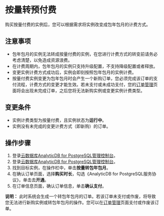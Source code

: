 # 按量转预付费

购买按量付费的实例后，您可以根据需求将实例改变成包年包月的计费方式。

## 注意事项

-   包年包月的实例无法转成按量付费的实例，在您进行计费方式的转变前请务必考虑清楚，以免造成资源浪费。
-   在计费周期内，包年包月的实例只支持升级配置，不支持降级配置或者释放。
-   变更实例计费方式成功后，实例会即刻按照包年包月的实例计费。
-   按量付费实例变更为包年包月时会产生一个新购订单，您必须完成该订单的支付流程，计费方式的变更才能生效。若未支付或未成功支付，您的[订单管理](https://expense.console.aliyun.com/?/order/list/)页面将会出现未完成订单，之后您将无法新购实例或变更实例计费类型。

## 变更条件

-   实例计费类型为按量付费，且实例状态为**运行中**。
-   实例没有未完成的变更计费方式（即新购）的订单。

## 操作步骤

1.  登录[云数据库AnalyticDB for PostgreSQL管理控制台](https://gpdb.console.aliyun.com)。
2.  登录[云数据库AnalyticDB for PostgreSQL管理控制台](https://partners-intl.console.aliyun.com/#/gpdb)。
3.  找到目标实例，在操作栏中，单击**按量转包年包月**。
4.  在确认订单页面，选择**购买时长**，勾选《AnalyticDB for PostgreSQL服务协议》，单击去**开通**。
5.  在订单信息页面，确认订单信息，单击**确认支付**。

**说明：** 此时系统会生成一个转包年包月的订单。若该订单未支付或作废，将导致您无法进行新购实例或转包年包月的操作。您可以在[订单管理](https://expense.console.aliyun.com/#/order/list/)页面支付或作废该订单。

